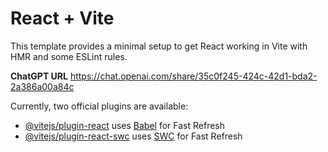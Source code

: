 # React + Vite

This template provides a minimal setup to get React working in Vite with HMR and some ESLint rules.

**ChatGPT URL**
https://chat.openai.com/share/35c0f245-424c-42d1-bda2-2a386a00a84c

Currently, two official plugins are available:

- [@vitejs/plugin-react](https://github.com/vitejs/vite-plugin-react/blob/main/packages/plugin-react/README.md) uses [Babel](https://babeljs.io/) for Fast Refresh
- [@vitejs/plugin-react-swc](https://github.com/vitejs/vite-plugin-react-swc) uses [SWC](https://swc.rs/) for Fast Refresh
